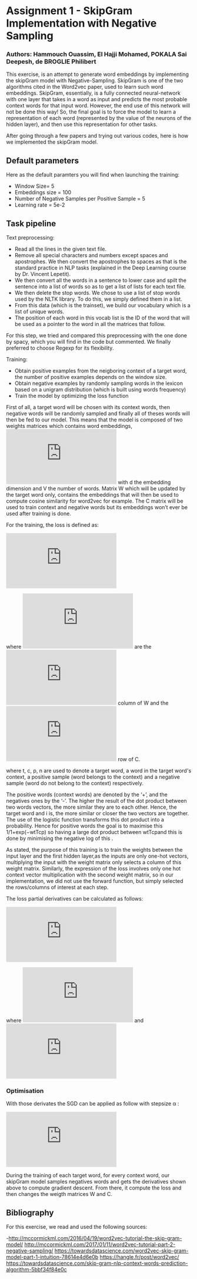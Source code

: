 # Assignment 1 - SkipGram Implementation with Negative Sampling

### Authors: Hammouch Ouassim, El Hajji Mohamed, POKALA Sai Deepesh, de BROGLIE Philibert

This exercise, is an attempt to generate word embeddings by implementing the skipGram model with Negative-Sampling. SkipGram is one of the two algorithms cited in the Word2vec paper, used to learn such word embeddings. SkipGram, essentially, is a fully connected neural-network with one layer that takes in a word as input and predicts the most probable context words for that input word. 
However, the end use of this network will not be done this way! So, the final goal is to force the model to learn a representation of each word (represented by the value of the neurons of the hidden layer), and then use this representation for other tasks.


After going through a few papers and trying out various codes, here is how we implemented the skipGram model.

## Default parameters
Here as the default paramters you will find when launching the training:
- Window Size= 5
- Embeddings size = 100
- Number of Negative Samples per Positive Sample = 5
- Learning rate = 5e-2

## Task pipeline

Text preprocessing:

- Read all the lines in the given text file.
- Remove all special characters and numbers except spaces and apostrophes. We then convert the apostrophes to spaces as that is the standard practice in NLP tasks (explained in the Deep Learning course by Dr. Vincent Lepetit).
- We then convert all the words in a sentence to lower case and spilt the sentence into a list of words so as to get a list of lists for each text file.
- We then delete the stop words. We chose to use a list of stop words used by the NLTK library. To do this, we simply defined them in a list.
- From this data (which is the trainset), we build our vocabulary which is a list of unique words. 
- The position of each word in this vocab list is the ID of the word that will be used as a pointer to the word in all the matrices that follow. 

For this step, we tried and compared this preprocessing with the one done by spacy, which you will find in the code but commented. We finally preferred to choose Regexp for its flexibility.

Training:

- Obtain positive examples from the neigboring context of a target word, the number of positive examples depends on the window size. 
- Obtain negative examples by randomly sampling words in the lexicon based on a unigram distribution (which is built using words frequency)
- Train the model by optimizing the loss function


First of all, a target word will be chosen with its context words, then negative words will be randomly sampled and finally all of theses words will then be fed to our model. This means that the model is composed of two weights matrices which contains word embeddings, ![equation](https://latex.codecogs.com/gif.latex?%5Cmathbf%7BW%7D%20%5Cin%20%5Cmathbb%7BR%7D%5E%7Bd%20%5Ctimes%20V%7D%20%5Ctext%20%7B%20and%20%7D%20%5Cmathbf%7BC%7D%20%5Cin%20%5Cmathbb%7BR%7D%5E%7BV%20%5Ctimes%20d%7D) with d the embedding dimension and V the number of words. Matrix W which will be updated by the target word only, contains the embeddings that will then be used to compute cosine similarity for word2vec for example. The C matrix will be used to train context and negative words but its embeddings won’t ever be used after training is done.



For the training, the loss is defined as:

![equation](https://latex.codecogs.com/gif.latex?%24%24L%28%5Cboldsymbol%7B%5Ctheta%7D%29%3D%5Csum_%7B%28t%2C%20p%29%20%5Cin&plus;%7D-%5Clog%20%5Cfrac%7B1%7D%7B1&plus;%5Cexp%20%5Cleft%28-%5Cmathbf%7Bw%7D_%7Bt%7D%5E%7B%5Ctop%7D%20%5Cmathbf%7Bc%7D_%7Bp%7D%5Cright%29%7D&plus;%5Csum_%7B%28t%2C%20n%29%20%5Cin-%7D-%5Clog%20%5Cfrac%7B1%7D%7B1&plus;%5Cexp%20%5Cleft%28%5Cmathbf%7Bw%7D_%7Bt%7D%5E%7B%5Ctop%7D%20%5Cmathbf%7Bc%7D_%7Bn%7D%5Cright%29%7D%24%24)

where ![equation](https://latex.codecogs.com/gif.latex?%5Cmathbf%7Bw%7D_%7Bt%7D%2C%20%5Cmathbf%7Bc%7D_%7Bt%7D) are the ![equation](https://latex.codecogs.com/gif.latex?%24t%5E%7B%5Ctext%20%7Bth%20%7D%7D%24) column of W and the ![equation](https://latex.codecogs.com/gif.latex?%24t%5E%7B%5Ctext%20%7Bth%20%7D%7D%24) row of C. 

where t, c, p, n are used to denote a target word, a word in the target word's context, a positive sample (word belongs to the context) and a negative sample (word do not belong to the context) respectively.

The positive words (context words) are denoted by the ‘+’, and the negatives ones by the ‘-’. The higher the result of the dot product between two words vectors, the more similar they are to each other. Hence, the target word and i is, the more similar or closer the two vectors are together. The use of the logistic function transforms this dot product into a probability. Hence for positive words the goal is to maximise this 1/1+exp(−wtTcp) so having a large dot product between wtTcpand this is done by minimising the negative log of this . 

As stated, the purpose of this training is to train the weights between the input layer and the first hidden layer,as the inputs are only one-hot vectors, multiplying the input with the weight matrix only selects a column of this weight matrix. Similarly, the expression of the loss involves only one hot context vector multiplication with the second weight matrix, so in our implementation, we did not use the forward function, but simply selected the rows/columns of interest at each step.

The loss partial derivatives can be calculated as follows:

![equation](https://latex.codecogs.com/gif.latex?%5Cbegin%7Baligned%7D%20%26%5Cfrac%7B%5Cpartial%20L_%7B%28t%2C%20p%29%7D%7D%7B%5Cpartial%20%5Cmathbf%7Bw%7D_%7Bt%7D%7D%3D-s_%7Bp%7D%20%5Cmathbf%7Bc%7D_%7Bp%7D&plus;%5Csum_%7Bn%20%5Cin%20%5Cmathcal%7BN%7D%28t%2C%20p%29%7D%20s_%7Bn%7D%20%5Cmathbf%7Bc%7D_%7Bn%7D%5C%5C%20%26%5Cfrac%7B%5Cpartial%20L_%7B%28t%2C%20p%29%7D%7D%7B%5Cpartial%20%5Cmathbf%7Bc%7D_%7Bp%7D%7D%3D-s_%7Bp%7D%20%5Cmathbf%7Bw%7D_%7Bt%7D%5C%5C%20%26%5Cfrac%7B%5Cpartial%20L_%7B%28t%2C%20p%29%7D%7D%7B%5Cpartial%20%5Cmathbf%7Bc%7D_%7Bn%7D%7D%3Ds_%7Bn%7D%20%5Cmathbf%7Bw%7D_%7Bt%7D%20%5Cquad%20%5Cforall%20n%20%5Cin%20%5Cmathcal%7BN%7D%28t%2C%20p%29%20%5Cend%7Baligned%7D)

where ![equation](https://latex.codecogs.com/gif.latex?s_%7Bp%7D%3D%5Cfrac%7B1%7D%7B1&plus;%5Cexp%20%5Cleft%28%5Cmathbf%7Bw%7D_%7Bt%7D%5E%7B%5Ctop%7D%20%5Cmathbf%7Bc%7D_%7Bp%7D%5Cright%29%7D) and ![equation](https://latex.codecogs.com/gif.latex?s_%7Bn%7D%3D%5Cfrac%7B1%7D%7B1&plus;%5Cexp%20%5Cleft%28-%5Cmathbf%7Bw%7D_%7Bt%7D%5E%7B%5Ctop%7D%20%5Cmathbf%7Bc%7D_%7Bn%7D%5Cright%29%7D)

### Optimisation

With those derivates the SGD can be applied as follow with stepsize  α :

![equation](https://latex.codecogs.com/gif.latex?%5Cbegin%7Baligned%7D%20%26%5Cmathbf%7Bw%7D_%7Bt%7D%20%5Cleftarrow%20%5Cmathbf%7Bw%7D_%7Bt%7D-%5Calpha%20%5Cfrac%7B%5Cpartial%20L_%7B%28t%2C%20p%29%7D%7D%7B%5Cpartial%20%5Cmathbf%7Bw%7D_%7Bt%7D%7D%5C%5C%20%26%5Cmathbf%7Bc%7D_%7Bp%7D%20%5Cleftarrow%20%5Cmathbf%7Bc%7D_%7Bp%7D-%5Calpha%20%5Cfrac%7B%5Cpartial%20L_%7B%28t%2C%20p%29%7D%7D%7B%5Cpartial%20%5Cmathbf%7Bc%7D_%7Bp%7D%7D%5C%5C%20%26%5Cmathbf%7Bc%7D_%7Bn%7D%20%5Cleftarrow%20%5Cmathbf%7Bc%7D_%7Bn%7D-%5Calpha%20%5Cfrac%7B%5Cpartial%20L_%7B%28t%2C%20p%29%7D%7D%7B%5Cpartial%20%5Cmathbf%7Bc%7D_%7Bn%7D%7D%20%5Cend%7Baligned%7D)

During the training of each target word, for every context word, our skipGram model samples negatives words and gets the derivatives shown above to compute gradient descent. From there, it compute the loss and then changes the weigth matrices W and C.
 

## Bibliography

For this exercise, we read and used the following sources: 

-http://mccormickml.com/2016/04/19/word2vec-tutorial-the-skip-gram-model/
 http://mccormickml.com/2017/01/11/word2vec-tutorial-part-2-negative-sampling/
 https://towardsdatascience.com/word2vec-skip-gram-model-part-1-intuition-78614e4d6e0b
 https://hangle.fr/post/word2vec/
 https://towardsdatascience.com/skip-gram-nlp-context-words-prediction-algorithm-5bbf34f84e0c
